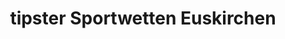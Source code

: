 ---
title: "tipster Sportwetten Euskirchen"
url: /euskirchen/tipster-sportwetten-euskirchen/
shop: Wettbüro
---